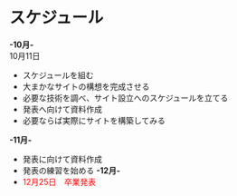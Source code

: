# スケジュール

**-10月-**<br>
10月11日 
- スケジュールを組む
- 大まかなサイトの構想を完成させる
- 必要な技術を調べ、サイト設立へのスケジュールを立てる
- 発表へ向けて資料作成
- 必要ならば実際にサイトを構築してみる

**-11月-**
- 発表に向けて資料作成
- 発表の練習を始める
**-12月-**<br>
- <font color="Red">12月25日　卒業発表</font>